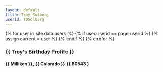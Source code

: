 ```yaml
---
layout: default
title: Troy Solberg
userid: TDSolberg
---
```


{% for user in site.data.users %}
  {% if user.userid == page.userid %}
    {% assign current = user %}
  {% endif %}
{% endfor %}


### {{ Troy's Birthday Profile }}

#### {{ Milliken }}, {{ Colorado }} {{ 80543 }
